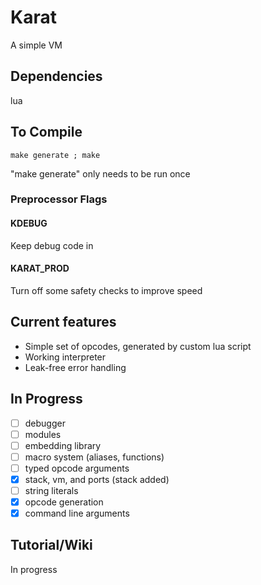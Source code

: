 # Karat

A simple VM

## Dependencies ##
lua

## To Compile ##
`make generate ; make`

"make generate" only needs to be run once

### Preprocessor Flags ###
#### KDEBUG ####
Keep debug code in
#### KARAT\_PROD ####
Turn off some safety checks to improve speed

## Current features ##
* Simple set of opcodes, generated by custom lua script
* Working interpreter
* Leak-free error handling

## In Progress ##
- [ ] debugger
- [ ] modules
- [ ] embedding library
- [ ] macro system (aliases, functions)
- [ ] typed opcode arguments
- [x] stack, vm, and ports (stack added)
- [ ] string literals
- [x] opcode generation
- [x] command line arguments

## Tutorial/Wiki ###

In progress
